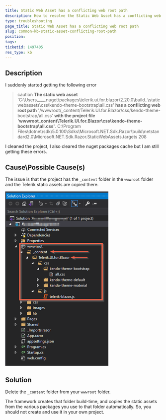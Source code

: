 ```yaml
---
title: Static Web Asset has a conflicting web root path
description: How to resolve the Static Web Asset has a conflicting web root path error
type: troubleshooting
page_title: Static Web Asset has a conflicting web root path
slug: common-kb-static-asset-conflicting-root-path
position: 
tags: 
ticketid: 1497405
res_type: kb
---
```



## Description

 I suddenly started getting the following error 

>caution **The static web asset** 'C:\Users\____\.nuget\packages\telerik.ui.for.blazor\2.20.0\build\..\staticwebassets\css\kendo-theme-bootstrap\all.css' **has a conflicting web root path** '/wwwroot/_content/Telerik.UI.for.Blazor/css/kendo-theme-bootstrap/all.css' **with the project file 'wwwroot\_content\Telerik.UI.for.Blazor\css\kendo-theme-bootstrap\all.css'**. C:\Program Files\dotnet\sdk\5.0.100\Sdks\Microsoft.NET.Sdk.Razor\build\netstandard2.0\Microsoft.NET.Sdk.Razor.StaticWebAssets.targets	208	

 

I cleaned the project, I also cleared the nuget packages cache but I am still getting these errors.


## Cause\Possible Cause(s)

The issue is that the project has the `_content` folder in the `wwwroot` folder and the Telerik static assets are copied there.

![Screenshot of duplicate _content folder in the project that should not be there](images/duplicate-content-folder-in-project.png)




## Solution

Delete the `_content` folder from your `wwwroot` folder.

The framework creates that folder build-time, and copies the static assets from the various packages you use to that folder automatically. So, you should not create and use it in your own project.

